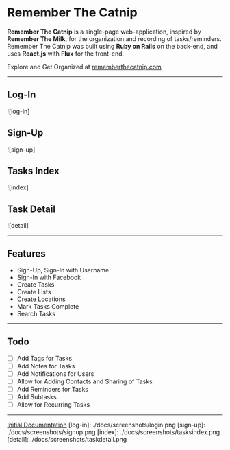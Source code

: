 # Remember The Catnip

**Remember The Catnip** is a single-page web-application, inspired by **Remember The Milk**, for the organization and recording of tasks/reminders. Remember The Catnip was built using **Ruby on Rails** on the back-end, and uses **React.js** with **Flux** for the front-end.

Explore and Get Organized at [rememberthecatnip.com](http://www.rememberthecatnip.com)

---

## Log-In
![log-in]

## Sign-Up
![sign-up]

## Tasks Index
![index]

## Task Detail
![detail]

---
## Features
 * Sign-Up, Sign-In with Username
 * Sign-In with Facebook
 * Create Tasks
 * Create Lists
 * Create Locations
 * Mark Tasks Complete
 * Search Tasks

---
## Todo
 - [ ] Add Tags for Tasks
 - [ ] Add Notes for Tasks
 - [ ] Add Notifications for Users
 - [ ] Allow for Adding Contacts and Sharing of Tasks
 - [ ] Add Reminders for Tasks
 - [ ] Add Subtasks
 - [ ] Allow for Recurring Tasks

---
[Initial Documentation](./docs/README.md)
[log-in]: ./docs/screenshots/login.png
[sign-up]: ./docs/screenshots/signup.png
[index]: ./docs/screenshots/tasksindex.png
[detail]: ./docs/screenshots/taskdetail.png
